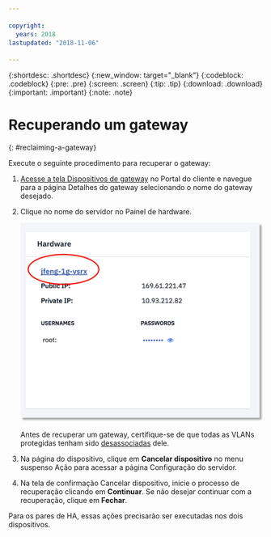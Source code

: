 ```yaml
---

copyright:
  years: 2018
lastupdated: "2018-11-06"

---
```


{:shortdesc: .shortdesc}
{:new_window: target="_blank"}
{:codeblock: .codeblock}
{:pre: .pre}
{:screen: .screen}
{:tip: .tip}
{:download: .download}
{:important: .important}
{:note: .note}

# Recuperando um gateway
{: #reclaiming-a-gateway}

Execute o seguinte procedimento para recuperar o gateway:

1. [Acesse a tela Dispositivos de gateway](/docs/infrastructure/vsrx?topic=vsrx-viewing-all-your-gateway-appliances) no Portal do cliente e navegue para a página Detalhes do gateway selecionando o nome do gateway desejado.

2. Clique no nome do servidor no Painel de hardware.

	![Servidor de hardware](images/os_hardware.png)

	Antes de recuperar um gateway, certifique-se de que todas as VLANs protegidas tenham sido [desassociadas](/docs/infrastructure/vsrx?topic=vsrx-managing-ibm-vlans) dele.

3. Na página do dispositivo, clique em **Cancelar dispositivo** no menu suspenso Ação para acessar a página Configuração do servidor.  

4. Na tela de confirmação Cancelar dispositivo, inicie o processo de recuperação clicando em **Continuar**. Se não desejar continuar com a recuperação, clique em **Fechar**.

Para os pares de HA, essas ações precisarão ser executadas nos dois dispositivos.
